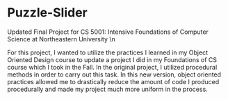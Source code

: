 # Puzzle-Slider

Updated Final Project for CS 5001: Intensive Foundations of Computer Science at Northeastern University \n

For this project, I wanted to utilize the practices I learned in my Object Oriented Design course to update a project I did in my Foundations of CS course which I took in the Fall.
In the original project, I utilized procedural methods in order to carry out this task.
In this new version, object oriented practices allowed me to drastically reduce the amount of code I produced procedurally and made my project much more uniform in the process.
